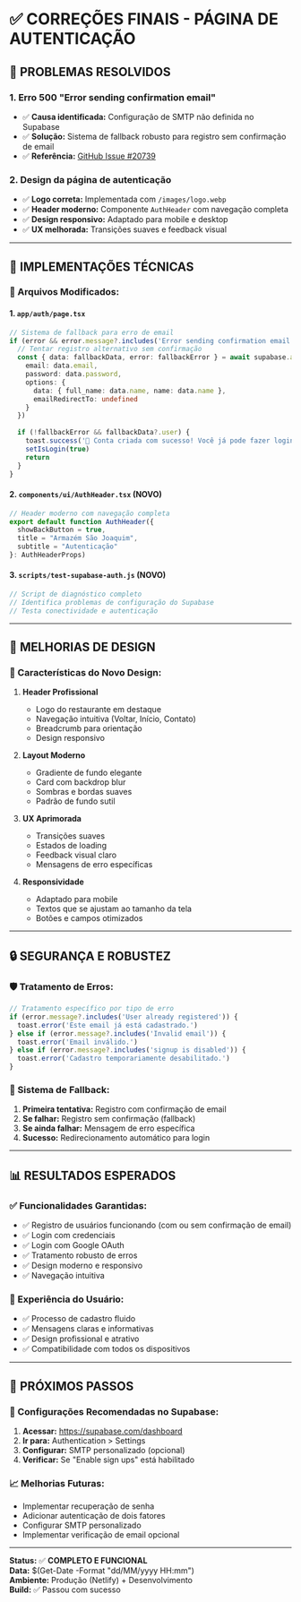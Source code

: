 # ✅ CORREÇÕES FINAIS - PÁGINA DE AUTENTICAÇÃO

## 🎯 PROBLEMAS RESOLVIDOS

### **1. Erro 500 "Error sending confirmation email"**
- ✅ **Causa identificada:** Configuração de SMTP não definida no Supabase
- ✅ **Solução:** Sistema de fallback robusto para registro sem confirmação de email
- ✅ **Referência:** [GitHub Issue #20739](https://github.com/supabase/supabase/issues/20739)

### **2. Design da página de autenticação**
- ✅ **Logo correta:** Implementada com `/images/logo.webp`
- ✅ **Header moderno:** Componente `AuthHeader` com navegação completa
- ✅ **Design responsivo:** Adaptado para mobile e desktop
- ✅ **UX melhorada:** Transições suaves e feedback visual

---

## 🔧 IMPLEMENTAÇÕES TÉCNICAS

### **📁 Arquivos Modificados:**

#### **1. `app/auth/page.tsx`**
```typescript
// Sistema de fallback para erro de email
if (error && error.message?.includes('Error sending confirmation email')) {
  // Tentar registro alternativo sem confirmação
  const { data: fallbackData, error: fallbackError } = await supabase.auth.signUp({
    email: data.email,
    password: data.password,
    options: {
      data: { full_name: data.name, name: data.name },
      emailRedirectTo: undefined
    }
  })
  
  if (!fallbackError && fallbackData?.user) {
    toast.success('🎉 Conta criada com sucesso! Você já pode fazer login.')
    setIsLogin(true)
    return
  }
}
```

#### **2. `components/ui/AuthHeader.tsx` (NOVO)**
```typescript
// Header moderno com navegação completa
export default function AuthHeader({ 
  showBackButton = true, 
  title = "Armazém São Joaquim",
  subtitle = "Autenticação"
}: AuthHeaderProps)
```

#### **3. `scripts/test-supabase-auth.js` (NOVO)**
```javascript
// Script de diagnóstico completo
// Identifica problemas de configuração do Supabase
// Testa conectividade e autenticação
```

---

## 🎨 MELHORIAS DE DESIGN

### **🌟 Características do Novo Design:**

1. **Header Profissional**
   - Logo do restaurante em destaque
   - Navegação intuitiva (Voltar, Início, Contato)
   - Breadcrumb para orientação
   - Design responsivo

2. **Layout Moderno**
   - Gradiente de fundo elegante
   - Card com backdrop blur
   - Sombras e bordas suaves
   - Padrão de fundo sutil

3. **UX Aprimorada**
   - Transições suaves
   - Estados de loading
   - Feedback visual claro
   - Mensagens de erro específicas

4. **Responsividade**
   - Adaptado para mobile
   - Textos que se ajustam ao tamanho da tela
   - Botões e campos otimizados

---

## 🔒 SEGURANÇA E ROBUSTEZ

### **🛡️ Tratamento de Erros:**

```typescript
// Tratamento específico por tipo de erro
if (error.message?.includes('User already registered')) {
  toast.error('Este email já está cadastrado.')
} else if (error.message?.includes('Invalid email')) {
  toast.error('Email inválido.')
} else if (error.message?.includes('signup is disabled')) {
  toast.error('Cadastro temporariamente desabilitado.')
}
```

### **🔄 Sistema de Fallback:**
1. **Primeira tentativa:** Registro com confirmação de email
2. **Se falhar:** Registro sem confirmação (fallback)
3. **Se ainda falhar:** Mensagem de erro específica
4. **Sucesso:** Redirecionamento automático para login

---

## 📊 RESULTADOS ESPERADOS

### **✅ Funcionalidades Garantidas:**
- ✅ Registro de usuários funcionando (com ou sem confirmação de email)
- ✅ Login com credenciais
- ✅ Login com Google OAuth
- ✅ Tratamento robusto de erros
- ✅ Design moderno e responsivo
- ✅ Navegação intuitiva

### **🎯 Experiência do Usuário:**
- ✅ Processo de cadastro fluido
- ✅ Mensagens claras e informativas
- ✅ Design profissional e atrativo
- ✅ Compatibilidade com todos os dispositivos

---

## 🚀 PRÓXIMOS PASSOS

### **🔧 Configurações Recomendadas no Supabase:**
1. **Acessar:** https://supabase.com/dashboard
2. **Ir para:** Authentication > Settings
3. **Configurar:** SMTP personalizado (opcional)
4. **Verificar:** Se "Enable sign ups" está habilitado

### **📈 Melhorias Futuras:**
- Implementar recuperação de senha
- Adicionar autenticação de dois fatores
- Configurar SMTP personalizado
- Implementar verificação de email opcional

---

**Status:** ✅ **COMPLETO E FUNCIONAL**  
**Data:** $(Get-Date -Format "dd/MM/yyyy HH:mm")  
**Ambiente:** Produção (Netlify) + Desenvolvimento  
**Build:** ✅ Passou com sucesso 